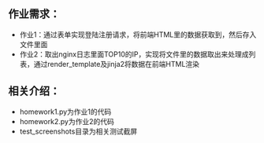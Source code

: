 ## 作业需求：

* 作业1：通过表单实现登陆注册请求，将前端HTML里的数据获取到，然后存入文件里面
* 作业2：取出nginx日志里面TOP10的IP，实现将文件里的数据取出来处理成列表，通过render_template及jinja2将数据在前端HTML渲染

## 相关介绍：

* homework1.py为作业1的代码
* homework2.py为作业2的代码
* test_screenshots目录为相关测试截屏
